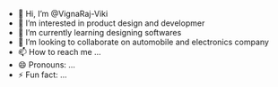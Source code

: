 - 👋 Hi, I’m @VignaRaj-Viki
- 👀 I’m interested in product design and developmer
- 🌱 I’m currently learning designing softwares
- 💞️ I’m looking to collaborate on automobile and electronics company
- 📫 How to reach me ...
- 😄 Pronouns: ...
- ⚡ Fun fact: ...

<!---
VignaRaj-Viki/VignaRaj-Viki is a ✨ special ✨ repository because its `README.md` (this file) appears on your GitHub profile.
You can click the Preview link to take a look at your changes.
--->
